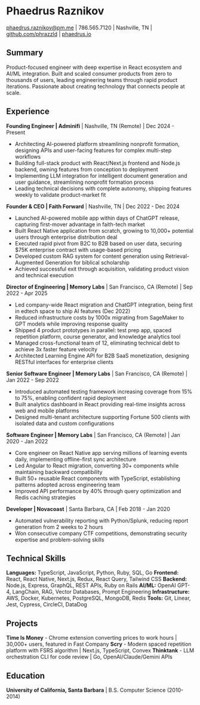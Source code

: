 # Phaedrus Raznikov

phaedrus.raznikov@pm.me | 786.565.7120 | Nashville, TN | [github.com/phrazzld](https://github.com/phrazzld) | [phaedrus.io](https://phaedrus.io)

## Summary

Product-focused engineer with deep expertise in React ecosystem and AI/ML integration. Built and scaled consumer products from zero to thousands of users, leading engineering teams through rapid product iterations. Passionate about creating technology that connects people at scale.

## Experience

**Founding Engineer | Adminifi** | Nashville, TN (Remote) | Dec 2024 - Present
- Architecting AI-powered platform streamlining nonprofit formation, designing APIs and user-facing features for complex multi-step workflows
- Building full-stack product with React/Next.js frontend and Node.js backend, owning features from conception to deployment
- Implementing LLM integration for intelligent document generation and user guidance, streamlining nonprofit formation process
- Leading technical decisions with complete autonomy, shipping features weekly to validate product-market fit

**Founder & CEO | Faith Forward** | Nashville, TN | Dec 2022 - Dec 2024
- Launched AI-powered mobile app within days of ChatGPT release, capturing first-mover advantage in faith-tech market
- Built React Native application from scratch, growing to 10,000+ potential users through enterprise distribution deal
- Executed rapid pivot from B2C to B2B based on user data, securing $75K enterprise contract with usage-based pricing
- Developed custom RAG system for content generation using Retrieval-Augmented Generation for biblical scholarship
- Achieved successful exit through acquisition, validating product vision and technical execution

**Director of Engineering | Memory Labs** | San Francisco, CA (Remote) | Sep 2022 - Apr 2025
- Led company-wide React migration and ChatGPT integration, being first in edtech space to ship AI features (Dec 2022)
- Reduced infrastructure costs by 1000x migrating from SageMaker to GPT models while improving response quality
- Shipped 4 product prototypes in parallel: test prep app, spaced repetition platform, course generator, and knowledge analytics tool
- Managed cross-functional team of 12, eliminating technical debt to achieve 3x faster feature velocity
- Architected Learning Engine API for B2B SaaS monetization, designing RESTful interfaces for enterprise clients

**Senior Software Engineer | Memory Labs** | San Francisco, CA (Remote) | Jan 2022 - Sep 2022
- Introduced automated testing framework increasing coverage from 15% to 75%, enabling confident rapid deployment
- Built analytics dashboard in React providing real-time insights across web and mobile platforms
- Designed multi-tenant architecture supporting Fortune 500 clients with isolated data and custom configurations

**Software Engineer | Memory Labs** | San Francisco, CA (Remote) | Jan 2020 - Jan 2022
- Core engineer on React Native app serving millions of learning events daily, implementing offline-first sync architecture
- Led Angular to React migration, converting 30+ components while maintaining backward compatibility
- Built 50+ reusable React components with TypeScript, establishing patterns adopted across engineering team
- Improved API performance by 40% through query optimization and Redis caching strategies

**Developer | Novacoast** | Santa Barbara, CA | Feb 2018 - Jan 2020
- Automated vulnerability reporting with Python/Splunk, reducing report generation from 2 weeks to 2 hours
- Won consecutive company CTF competitions, demonstrating security expertise and problem-solving skills

## Technical Skills

**Languages:** TypeScript, JavaScript, Python, Ruby, SQL, Go
**Frontend:** React, React Native, Next.js, Redux, React Query, Tailwind CSS
**Backend:** Node.js, Express, GraphQL, REST APIs, Ruby on Rails
**AI/ML:** OpenAI GPT-4, LangChain, RAG, Vector Databases, Prompt Engineering
**Infrastructure:** AWS, Docker, Kubernetes, PostgreSQL, MongoDB, Redis
**Tools:** Git, Linear, Jest, Cypress, CircleCI, DataDog

## Projects

**Time Is Money** - Chrome extension converting prices to work hours | 30,000+ users, featured in Fast Company
**Scry** - Modern spaced repetition platform with FSRS algorithm | Next.js, TypeScript, Convex
**Thinktank** - LLM orchestration CLI for code review | Go, OpenAI/Claude/Gemini APIs

## Education

**University of California, Santa Barbara** | B.S. Computer Science (2010-2014)